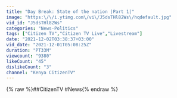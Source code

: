 ```yaml
---
title: "Day Break: State of the nation |Part 1|"
image: "https:\/\/i.ytimg.com\/vi\/J5dsTHl82Ws\/hqdefault.jpg"
vid_id: "J5dsTHl82Ws"
categories: "News-Politics"
tags: ["Citizen TV","Citizen TV Live","Livestream"]
date: "2021-12-02T03:38:37+03:00"
vid_date: "2021-12-01T05:08:25Z"
duration: "PT33M"
viewcount: "9380"
likeCount: "45"
dislikeCount: "3"
channel: "Kenya CitizenTV"
---
```

{% raw %}##CitizenTV #News{% endraw %}
